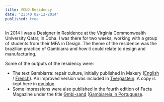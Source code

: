 ```yaml
---
title: VCUQ-Residency
date: '21:40 02-12-2014'
published: true
---
```


In 2014 I was a Designer in Residence at the Virginia Commonwealth University Qatar, in Doha. I was there for two weeks, working with a group of students from their MFA in Design. The theme of the residence was the brazilian practice of Gambiarra and how it could relate to design and manufacturing.

Some of the outputs of the residency were:

- The text Gambiarra: repair culture, initially published in Makery ([English](https://www.makery.info/en/2015/03/31/gambiarra-la-culture-de-la-reparation/) / [French](https://www.makery.info/2015/03/31/gambiarra-la-culture-de-la-reparation/)). An improved version was included in [Tvergastein](https://www.academia.edu/20808625/Gambiarra_Repair_Culture). A copy is kept here in [my blog](https://is.efeefe.me/stuff/gambiarra-repair-culture).
- Some impressions were also published in the fourth edition of Facta Magazine under the title [Gmbi-sand](https://is.efeefe.me/stuff/gambi-sand) ([Gambiareia in Portuguese](https://transformateria.wordpress.com/2017/11/30/gambiareia/).